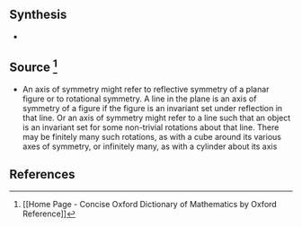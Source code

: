 ## Synthesis
- 
## Source [^1]
- An axis of symmetry might refer to reflective symmetry of a planar figure or to rotational symmetry. A line in the plane is an axis of symmetry of a figure if the figure is an invariant set under reflection in that line. Or an axis of symmetry might refer to a line such that an object is an invariant set for some non-trivial rotations about that line. There may be finitely many such rotations, as with a cube around its various axes of symmetry, or infinitely many, as with a cylinder about its axis
## References

[^1]: [[Home Page - Concise Oxford Dictionary of Mathematics by Oxford Reference]]